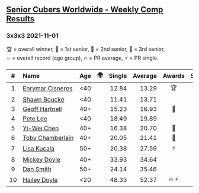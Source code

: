 <style>table {white-space: nowrap;}</style>
<link rel="stylesheet" type="text/css" href="/scw-comp/css/flags.css" />

## [Senior Cubers Worldwide - Weekly Comp Results](/scw-comp/results/)
### 3x3x3 2021-11-01

<span style="white-space: nowrap;">🏆 = overall winner</span>, <span style="white-space: nowrap;">🥇 = 1st senior</span>, <span style="white-space: nowrap;">🥈 = 2nd senior</span>, <span style="white-space: nowrap;">🥉 = 3rd senior</span>, <span style="white-space: nowrap;">💥 = overall record (age group)</span>, <span style="white-space: nowrap;">🔥 = PR average</span>, <span style="white-space: nowrap;">⚡ = PR single</span>.

| # | Name | Age | 🌍 | Single | Average | Awards | Solve 1 | Solve 2 | Solve 3 | Solve 4 | Solve 5 | Video |
| :--: | :-- | :--: | :--: | --: | --: | :--: | --: | --: | --: | --: | --: | :-- |
| 1 | [Enrymar Cisneros](../../persons/enrymar_cisneros/333.md) | <40 | <i class="flag flag-VE" /> | 12.84 | 13.29 | 🏆 | 12.84 | 13.26 | 13.56 | 14.21 | 13.05 | [Desktop](https://www.facebook.com/events/556108165479652/permalink/564020901355045) / [Mobile](https://m.facebook.com/events/556108165479652?view=permalink&id=564020901355045) |
| 2 | [Shawn Boucké](../../persons/shawn_boucke/333.md) | <40 | <i class="flag flag-US" /> | 11.41 | 13.71 |  | 12.09 | 16.28 | 12.76 | 18.79 | 11.41 | [Desktop](https://www.facebook.com/events/556108165479652/permalink/562243991532736) / [Mobile](https://m.facebook.com/events/556108165479652?view=permalink&id=562243991532736) |
| 3 | [Geoff Hartnell](../../persons/geoff_hartnell/333.md) | 40+ | <i class="flag flag-GB" /> | 15.23 | 16.93 | 🥇 | 15.23 | 19.96 | 16.68 | 17.01 | 17.10 | [Desktop](https://www.facebook.com/events/556108165479652/permalink/563943314696137) / [Mobile](https://m.facebook.com/events/556108165479652?view=permalink&id=563943314696137) |
| 4 | [Pete Lee](../../persons/pete_lee/333.md) | <40 | <i class="flag flag-GB" /> | 18.49 | 19.89 |  | 19.96 | 18.49 | 19.68 | 22.88 | 20.04 | [Desktop](https://www.facebook.com/events/556108165479652/permalink/559904141766721) / [Mobile](https://m.facebook.com/events/556108165479652?view=permalink&id=559904141766721) |
| 5 | [Yi-Wei Chen](../../persons/yi_wei_chen/333.md) | 40+ | <i class="flag flag-TW" /> | 16.38 | 20.70 | 🥈 | 19.88 | 20.73 | 22.09 | 21.49 | 16.38 | [Desktop](https://www.facebook.com/events/556108165479652/permalink/559853868438415) / [Mobile](https://m.facebook.com/events/556108165479652?view=permalink&id=559853868438415) |
| 6 | [Toby Chamberlain](../../persons/toby_chamberlain/333.md) | 40+ | <i class="flag flag-AU" /> | 20.05 | 21.41 | 🥉 | 20.05 | 24.15 | 21.39 | 22.18 | 20.67 | [Desktop](https://www.facebook.com/520891933/videos/2784547991838163) / [Mobile](https://m.facebook.com/520891933/videos/2784547991838163) |
| 7 | [Lisa Kucala](../../persons/lisa_kucala/333.md) | 50+ | <i class="flag flag-US" /> | 20.38 | 27.59 | ⚡ | 24.53 | 20.38 | 27.14 | 42.55 | 31.10 | [Desktop](https://www.facebook.com/events/556108165479652/permalink/559438875146581) / [Mobile](https://m.facebook.com/events/556108165479652?view=permalink&id=559438875146581) |
| 8 | [Mickey Doyle](../../persons/mickey_doyle/333.md) | 40+ | <i class="flag flag-US" /> | 33.93 | 34.64 |  | 33.93 | 34.27 | 39.24 | 33.98 | 35.67 | [Desktop](https://www.facebook.com/events/556108165479652/permalink/560114258412376) / [Mobile](https://m.facebook.com/events/556108165479652?view=permalink&id=560114258412376) |
| 9 | [Dan Smith](../../persons/dan_smith/333.md) | 50+ | <i class="flag flag-US" /> | 24.14 | 35.46 |  | 24.14 | 52.08 | 59.20 | 28.95 | 25.35 | [Desktop](https://www.facebook.com/events/556108165479652/permalink/563976891359446) / [Mobile](https://m.facebook.com/events/556108165479652?view=permalink&id=563976891359446) |
| 10 | [Hailey Doyle](../../persons/hailey_doyle/333.md) | <20 | <i class="flag flag-US" /> | 48.33 | 52.37 | 🔥 ⚡ | 51.05 | 48.33 | 55.30 | 50.76 | 58.25 | [Desktop](https://www.facebook.com/events/556108165479652/permalink/560113918412410) / [Mobile](https://m.facebook.com/events/556108165479652?view=permalink&id=560113918412410) |

<!-- Global site tag (gtag.js) - Google Analytics -->
<script async src="https://www.googletagmanager.com/gtag/js?id=UA-86348435-3"></script>
<script>window.dataLayer = window.dataLayer || []; function gtag() {dataLayer.push(arguments);} gtag('js', new Date()); gtag('config', 'UA-86348435-3');</script>

